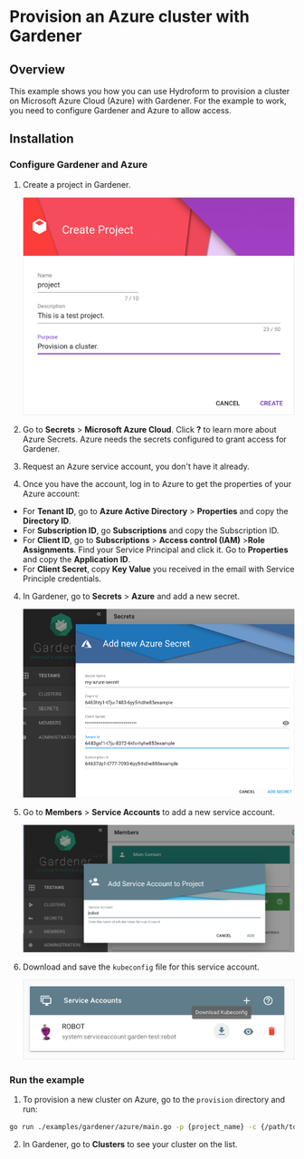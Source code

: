 # Provision an Azure cluster with Gardener

## Overview

This example shows you how you can use Hydroform to provision a cluster on Microsoft Azure Cloud (Azure) with Gardener. For the example to work, you need to configure Gardener and Azure to allow access.

## Installation

### Configure Gardener and Azure

1. Create a project in Gardener.

    ![Create Project](../assets/create-project.png)

2. Go to **Secrets** > **Microsoft Azure Cloud**. Click **?** to learn more about Azure Secrets. Azure needs the secrets configured to grant access for Gardener.

3. Request an Azure service account, you don't have it already.

4. Once you have the account, log in to Azure to get the properties of your Azure account:

* For **Tenant ID**, go to **Azure Active Directory** > **Properties** and copy the **Directory ID**.
* For **Subscription ID**, go **Subscriptions**  and copy the Subscription ID.
* For **Client ID**, go to **Subscriptions** > **Access control (IAM)** >**Role Assignments**. Find your Service Principal and click it. Go to **Properties** and copy the **Application ID**.
* For **Client Secret**, copy **Key Value** you received in the email with Service Principle credentials.

4. In Gardener, go to **Secrets** > **Azure** and add a new secret.

    ![Add Secret](../assets/add-secret-azure.png)

6. Go to **Members** > **Service Accounts** to add a new service account.

    ![Add Service Account](../assets/add-service-account.png)

7. Download and save the `kubeconfig` file for this service account.

    ![Download kubeconfig](../assets/download-kubeconfig.png)

### Run the example

1. To provision a new cluster on Azure, go to the `provision` directory and run:

```bash
go run ./examples/gardener/azure/main.go -p {project_name} -c {/path/to/gardener/kubeconfig} -s {Azure-secret-name} --persist
```

2. In Gardener, go to **Clusters** to see your cluster on the list.
